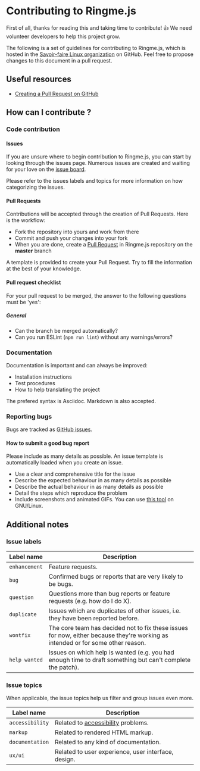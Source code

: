 # Contributing to Ringme.js

First of all, thanks for reading this and taking time to contribute! :+1: We need volunteer developers to help this project grow.

The following is a set of guidelines for contributing to Ringme.js, which is hosted in the [Savoir-faire Linux organization](https://github.com/savoirfairelinux) on GitHub.
Feel free to propose changes to this document in a pull request.

## Useful resources

* [Creating a Pull Request on GitHub](https://help.github.com/articles/creating-a-pull-request/)

## How can I contribute ?

### Code contribution

#### Issues

If you are unsure where to begin contribution to Ringme.js, you can start by looking through the issues page.
Numerous issues are created and waiting for your love on the [issue board](https://github.com/savoirfairelinux/ringme.js/issues).

Please refer to the issues labels and topics for more information on how categorizing the issues.

#### Pull Requests

Contributions will be accepted through the creation of Pull Requests. Here is the workflow:

* Fork the repository into yours and work from there
* Commit and push your changes into your fork
* When you are done, create a [Pull Request](https://github.com/savoirfairelinux/ringme.js/compare) in Ringme.js repository on the **master** branch

A template is provided to create your Pull Request. Try to fill the information at the best of your knowledge.

#### Pull request checklist

For your pull request to be merged, the answer to the following questions must be 'yes':

##### General

* Can the branch be merged automatically?
* Can you run ESLint (`npm run lint`) without any warnings/errors?

### Documentation

Documentation is important and can always be improved:

* Installation instructions
* Test procedures
* How to help translating the project

The prefered syntax is Asciidoc. Markdown is also accepted.

### Reporting bugs

Bugs are tracked as [GitHub issues](https://guides.github.com/features/issues/).

#### How to submit a good bug report

Please include as many details as possible. An issue template is automatically loaded when you create an issue.

* Use a clear and comprehensive title for the issue
* Describe the expected behaviour in as many details as possible
* Describe the actual behaviour in as many details as possible
* Detail the steps which reproduce the problem
* Include screenshots and animated GIFs. You can use [this tool](https://github.com/colinkeenan/silentcast) on GNU/Linux.

## Additional notes

### Issue labels

| Label name | Description |
| --- | --- |
| `enhancement` | Feature requests. |
| `bug` | Confirmed bugs or reports that are very likely to be bugs. |
| `question` | Questions more than bug reports or feature requests (e.g. how do I do X). |
| `duplicate` | Issues which are duplicates of other issues, i.e. they have been reported before. |
| `wontfix` | The core team has decided not to fix these issues for now, either because they're working as intended or for some other reason. |
| `help wanted` | Issues on which help is wanted (e.g. you had enough time to draft something but can't complete the patch). |

### Issue topics

When applicable, the issue topics help us filter and group issues even more.

| Label name | Description |
| --- | --- |
| `accessibility` | Related to [accessibility](https://www.w3.org/WAI/) problems. |
| `markup` | Related to rendered HTML markup. |
| `documentation` | Related to any kind of documentation. |
| `ux/ui` | Related to user experience, user interface, design. |
